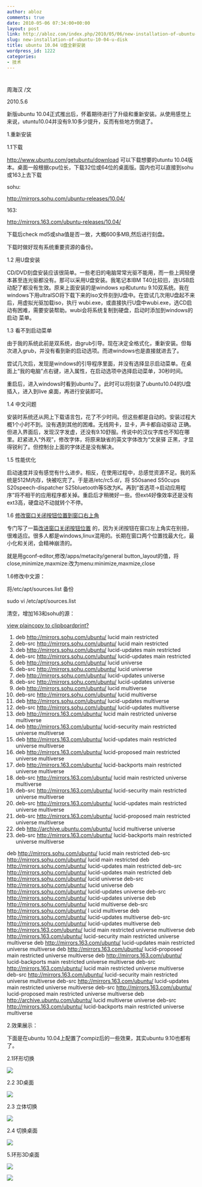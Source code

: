 ```yaml
---
author: abloz
comments: true
date: 2010-05-06 07:34:00+00:00
layout: post
link: http://abloz.com/index.php/2010/05/06/new-installation-of-ubuntu-10-04-u-disk/
slug: new-installation-of-ubuntu-10-04-u-disk
title: ubuntu 10.04 U盘全新安装
wordpress_id: 1222
categories:
- 技术
---
```


#  					 				

				

 					  					  					

周海汉 /文

 

2010.5.6

 

新版ubuntu 10.04正式推出后，怀着期待进行了升级和重新安装。从使用感觉上来说，utuntu10.04并没有9.10多少提升，反而有些地方倒退了。

 

1.重新安装

1.1下载

http://www.ubuntu.com/getubuntu/download 可以下载想要的utuntu 10.04版本。桌面一般根据cpu位长，下载32位或64位的桌面版。国内也可以直接到sohu或163上去下载

sohu:

http://mirrors.sohu.com/ubuntu-releases/10.04/

163:

http://mirrors.163.com/ubuntu-releases/10.04/

 

下载后check md5或sha值是否一致，大概600多MB,然后进行刻盘。

 

下载时做好现有系统重要资源的备份。

 

1.2 用U盘安装

CD/DVD刻盘安装应该很简单。一些老旧的电脑常常光驱不能用，而一些上网轻便本甚至连光驱都没有。那可以采用U盘安装。我笔记本IBM  T40比较旧，连USB启动配了都没有生效。原来上面安装的是windows xp和utuntu  9.10双系统。我在windows下用ultraISO将下载下来的iso文件刻到U盘中。在尝试几次用U盘起不来后，用虚拟光驱加载iso，执行 wubi.exe，或直接执行U盘中wubi.exe，选CD启动有困难，需要安装帮助。wubi会将系统复制到硬盘，启动时添加到windows的启动 菜单。

 

1.3 看不到启动菜单

由于我的系统此前是双系统，由grub引导。现在决定全格式化，重新安装。但每次进入grub，并没有看到新的启动选项。而进windows也是直接就进去了。

尝试几次后，发现是windows的引导程序里面，并没有选择显示启动菜单。在桌面上“我的电脑”点右键，进入属性，在启动选项中选择启动菜单，30秒时间。

重启后，进入windows时看到ubuntu了。此时可以将刻录了ubuntu10.04的U盘插入，进入到live 桌面，再进行安装即可。

 

1.4 中文问题

安装时系统还从网上下载语言包，花了不少时间。但这些都是自动的。安装过程大概1个小时不到。没有遇到其他的困难。无线网卡，显卡，声卡都自动驱动 正确。但进入界面后，发现汉字发虚，还没有9.10舒服。传说中的汉仪字库也不知在哪里。赶紧进入“外观”，修改字体，将原来缺省的英文字体改为“文泉驿 正黑，才显得锐利了。但控制台上面的字体还是没有解决。

 

1.5 性能优化

启动速度并没有感觉有什么进步。相反，在使用过程中，总感觉资源不足。我的系统是512M内存，快被吃完了。于是进/etc/rc5.d/，将 S50saned S50cups S20speech-dispatcher  S25bluetooth等S改为K。再到“首选项->启动应用程序”将不相干的应用程序都关掉。重启后才稍微好一些。但ext4好像效率还是没有 ext3高，硬盘动不动就转个不停。

 

1.6 [修改窗口关闭按钮位置到窗口右上角](http://blog.csdn.net/ablo_zhou/archive/2010/05/05/5560511.aspx)

专门写了一篇[改进窗口关闭按钮位置](http://blog.csdn.net/ablo_zhou/archive/2010/05/05/5560511.aspx) 的，因为关闭按钮在窗口左上角实在别扭，很难适应。很多人都是windows,linux混用的。长期在窗口两个位置找最大化，最小化和关闭，会精神崩溃的。

就是用gconf-editor,修改/apps/metacity/general button_layout的值，将close,minimize,maxmize:改为menu:minimize,maxmize,close

 

1.6修改中文源：

将/etc/apt/sources.list 备份

sudo vi /etc/apt/sources.list

清空，增加163和sohu的源：

[view plain](http://blog.csdn.net/ablo_zhou/archive/2010/05/06/5563538.aspx#)[copy to clipboard](http://blog.csdn.net/ablo_zhou/archive/2010/05/06/5563538.aspx#)[print](http://blog.csdn.net/ablo_zhou/archive/2010/05/06/5563538.aspx#)[?](http://blog.csdn.net/ablo_zhou/archive/2010/05/06/5563538.aspx#)

  1. deb http://mirrors.sohu.com/ubuntu/ lucid main restricted
  2. deb-src http://mirrors.sohu.com/ubuntu/ lucid main restricted
  3. deb http://mirrors.sohu.com/ubuntu/ lucid-updates main restricted
  4. deb-src http://mirrors.sohu.com/ubuntu/ lucid-updates main restricted
  5. deb http://mirrors.sohu.com/ubuntu/ lucid universe
  6. deb-src http://mirrors.sohu.com/ubuntu/ lucid universe
  7. deb http://mirrors.sohu.com/ubuntu/ lucid-updates universe
  8. deb-src http://mirrors.sohu.com/ubuntu/ lucid-updates universe
  9. deb http://mirrors.sohu.com/ubuntu/ lucid multiverse
  10. deb-src http://mirrors.sohu.com/ubuntu/ lucid multiverse
  11. deb http://mirrors.sohu.com/ubuntu/ lucid-updates multiverse
  12. deb-src http://mirrors.sohu.com/ubuntu/ lucid-updates multiverse
  13. deb http://mirrors.163.com/ubuntu/ lucid main restricted universe multiverse
  14. deb http://mirrors.163.com/ubuntu/ lucid-security main restricted universe multiverse
  15. deb http://mirrors.163.com/ubuntu/ lucid-updates main restricted universe multiverse
  16. deb http://mirrors.163.com/ubuntu/ lucid-proposed main restricted universe multiverse
  17. deb http://mirrors.163.com/ubuntu/ lucid-backports main restricted universe multiverse
  18. deb-src http://mirrors.163.com/ubuntu/ lucid main restricted universe multiverse
  19. deb-src http://mirrors.163.com/ubuntu/ lucid-security main restricted universe multiverse
  20. deb-src http://mirrors.163.com/ubuntu/ lucid-updates main restricted universe multiverse
  21. deb-src http://mirrors.163.com/ubuntu/ lucid-proposed main restricted universe multiverse
  22. deb http://archive.ubuntu.com/ubuntu/ lucid multiverse universe
  23. deb-src http://mirrors.163.com/ubuntu/ lucid-backports main restricted universe multiverse

deb http://mirrors.sohu.com/ubuntu/ lucid main restricted deb-src http://mirrors.sohu.com/ubuntu/ lucid main restricted deb http://mirrors.sohu.com/ubuntu/ lucid-updates main restricted deb-src http://mirrors.sohu.com/ubuntu/ lucid-updates main restricted deb http://mirrors.sohu.com/ubuntu/ lucid universe deb-src http://mirrors.sohu.com/ubuntu/ lucid universe deb http://mirrors.sohu.com/ubuntu/ lucid-updates universe deb-src http://mirrors.sohu.com/ubuntu/ lucid-updates universe deb http://mirrors.sohu.com/ubuntu/ lucid multiverse deb-src http://mirrors.sohu.com/ubuntu/ l
ucid multiverse deb http://mirrors.sohu.com/ubuntu/ lucid-updates multiverse deb-src http://mirrors.sohu.com/ubuntu/ lucid-updates multiverse deb http://mirrors.163.com/ubuntu/ lucid main restricted universe multiverse deb http://mirrors.163.com/ubuntu/ lucid-security main restricted universe multiverse deb http://mirrors.163.com/ubuntu/ lucid-updates main restricted universe multiverse deb http://mirrors.163.com/ubuntu/ lucid-proposed main restricted universe multiverse deb http://mirrors.163.com/ubuntu/ lucid-backports main restricted universe multiverse deb-src http://mirrors.163.com/ubuntu/ lucid main restricted universe multiverse deb-src http://mirrors.163.com/ubuntu/ lucid-security main restricted universe multiverse deb-src http://mirrors.163.com/ubuntu/ lucid-updates main restricted universe multiverse deb-src http://mirrors.163.com/ubuntu/ lucid-proposed main restricted universe multiverse deb http://archive.ubuntu.com/ubuntu/ lucid multiverse universe deb-src http://mirrors.163.com/ubuntu/ lucid-backports main restricted universe multiverse   

2.效果展示：

下面是在ubuntu 10.04上配置了compiz后的一些效果，其实ubuntu 9.10也都有了。

2.1环形切换

![](http://hi.csdn.net/attachment/201005/6/0_12731371550iCO.gif)

 

2.2 3D桌面

![](http://hi.csdn.net/attachment/201005/6/0_1273137186kkl9.gif)

 

2.3 立体切换

![](http://hi.csdn.net/attachment/201005/6/0_12731372103dMp.gif)

 

2.4 切换桌面

![](http://hi.csdn.net/attachment/201005/6/0_12731372418I32.gif)

 

5.环形3D桌面

![](http://hi.csdn.net/attachment/201005/6/0_127313727340m0.gif)

  
  


![](http://img.zemanta.com/pixy.gif?x-id=2dd27c68-20b1-88eb-9bde-7376f4026188)
